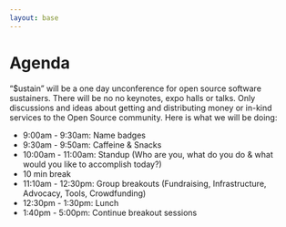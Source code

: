 ```yaml
---
layout: base
---
```

# Agenda

“$ustain” will be a one day unconference for open source software sustainers. There will be no no keynotes, expo halls or talks. Only discussions and ideas about getting and distributing money or in-kind services to the Open Source community. Here is what we will be doing:

* 9:00am - 9:30am: Name badges
* 9:30am - 9:50am: Caffeine & Snacks
* 10:00am - 11:00am: Standup (Who are you, what do you do & what would you like to accomplish today?)
* 10 min break
* 11:10am - 12:30pm: Group breakouts (Fundraising, Infrastructure, Advocacy, Tools, Crowdfunding)
* 12:30pm - 1:30pm: Lunch
* 1:40pm - 5:00pm: Continue breakout sessions
